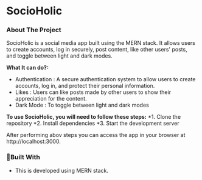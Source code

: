 
<br />
<p align="center">

  <h1>SocioHolic </h1>
<!-- ABOUT THE PROJECT -->
<h3>About The Project</h3>

SocioHolic is a social media app built using the MERN stack. It allows users to create accounts, 
log in securely, post content, like other users' posts, and toggle between light and dark modes.

**What It can do?:**
* Authentication : A secure authentication system to allow users to create accounts, log in, and protect their personal information.
* Likes : Users can like posts made by other users to show their appreciation for the content.
* Dark Mode : To toggle between light and dark modes 

**To use SocioHolic, you will need to follow these steps:**
*1. Clone the repository
*2. Install dependencies
*3. Start the development server


After performing abov steps you can access the app in your browser at http://localhost:3000.

### :hammer:Built With
* This is developed using MERN stack.

</p>


